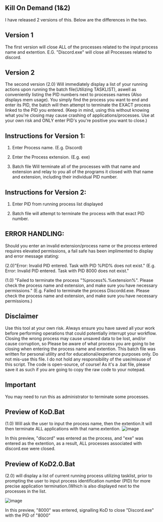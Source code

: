 ## Kill On Demand (1&2)

I have released 2 versions of this. Below are the differences in the two.

## Version 1
The first version will close ALL of the processes related to the input process name and extention. E.G. "Discord.exe" will close all Processes related to discord.

## Version 2
The second version (2.0) Will immediately display a list of your running actions upon running the batch file(Utilizing TASKLIST), aswell as conveniently listing the
PID numbers next to processes names (Also displays mem usage). You simply find the process you want to end and enter its PID, the batch will then attempt to terminate
the EXACT process linked to the PID you entered. (Keep in mind, using this without knowing what you're closing may cause crashing of applications/processes. Use at your
own risk and ONLY enter PID's you're positive you want to close.)




## Instructions for Version 1:


1. Enter Process name. (E.g. Discord)

2. Enter the Process extension.  (E.g. exe) 

3. Batch file Will terminate all of the processes with that name and extension and relay to you all of the programs it closed with that name and extension, including their individual PID number.


## Instructions for Version 2:


1. Enter PID from running process list displayed

2. Batch file will attempt to terminate the process with that exact PID number.




## ERROR HANDLING: 
Should you enter an invalid extension/process name or the process entered requires elevated permissions, a fail safe has been implimented to display and error message stating:

(2.0)"Error: Invalid PID entered. Task with PID %PID% does not exist." (E.g. Error: Invalid PID entered. Task with PID 8000 does not exist."

(1.0) "Failed to terminate the process "%process%.%extension%". Please check the process name and extension, and make sure you have necessary permissions." (E.g. Failed to terminate the process Discordd.exe. Please check the process name and extension, and make sure you have necessary permissions.)


## Disclaimer
Use this tool at your own risk. Always ensure you have saved all your work before performing operations that could potentially interrupt your workflow. Closing the wrong process may cause unsaved data to be lost, and/or cause corruption, so Please be aware of what process you are going to be closing when entering the process name and extention. This batch file was written for personal utility and for educational/experience purposes only. Do not mis-use this file. I do not hold any responsibility of the use/misuse of this script.
The code is open-source, of course! As it's a .bat file, please save it as such if you are going to copy the raw code to your notepad.

## Important
You may need to run this as administrator to terminate some processes.



## Preview of KoD.Bat
(1.0) Will ask the user to input the process name, then the extention.It will then terminate ALL applications with that name.extention.
![image](https://github.com/tactics-osrs/Kill-on-Demand-batch/assets/76490725/ff945fa8-c8e3-4bf4-85a9-126b10d23a3e)

In this preview, "discord" was entered as the process, and "exe" was entered as the extention, as a result, ALL processes associated with discord.exe were closed. 

## Preview of KoD2.0.Bat
(2.0) will display a list of current running process utilizing tasklist, prior to prompting the user to input process identification number (PID) for more precise application termination.(Which is also displayed next to the processes in the list.

![image](https://github.com/tactics-osrs/Kill-on-Demand-batch/assets/76490725/fdbb2324-89bb-468e-83da-07598d6caeb6)

In this preview, "8000" was entered, signalling KoD to close "Discord.exe" with the PID of "8000"



